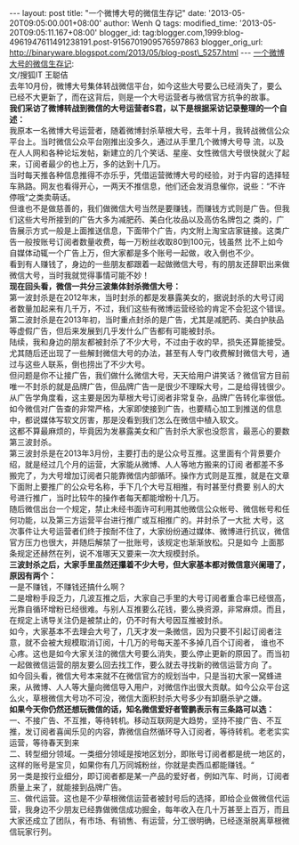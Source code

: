 --- layout: post title: "一个微博大号的微信生存记" date:
'2013-05-20T09:05:00.001+08:00' author: Wenh Q tags: modified\_time:
'2013-05-20T09:05:11.167+08:00' blogger\_id:
tag:blogger.com,1999:blog-4961947611491238191.post-9156701909576597863
blogger\_orig\_url:
http://binaryware.blogspot.com/2013/05/blog-post\_5257.html ---
[一个微博大号的微信生存记](http://www.oschina.net/news/40593/weibo-big-account):
\
文/搜狐IT 王聪佶\
去年10月份，微博大号集体转战微信平台，如今这些大号要么已经消失了，要么已经不大更新了，而在这背后，则是一个大号运营者与微信官方抗争的故事。\
**我们采访了微博转战到微信的大号运营者S君，以下是根据采访记录整理的一个自述：**\
我原本一名微博大号运营者，随着微博封杀草根大号，去年十月，我转战微信公众平台上。当时微信公众平台刚推出没多久，通过从手里几个微博大号导
流，以及在人人网和各种论坛发帖，新建立的几个笑话、星座、女性微信大号很快就火了起来，订阅者最少的也上万，多的达到十几万。\
当时每天推各种信息推得不亦乐乎，凭借运营微博大号的经验，对于内容的选择轻车熟路。网友也看得开心，一两天不推信息，他们还会发消息催你，说些：“不许停哦“之类卖萌话。\
但谁也不是做慈善的，我们做微信大号当然是要赚钱，而赚钱方式则是广告。但我们这些大号所接到的广告大多为减肥药、美白化妆品以及高仿名牌包之
类的，广告展示方式一般是上面推送信息，下面带个广告，内文附上淘宝店家链接。这类广告一般按账号订阅者数量收费，每一万粉丝收取80到100元，钱虽然
比不上如今自媒体动辄一个广告上万，但大家都是多个账号一起做，收入倒也不少。\
看到有人赚钱了，身边的一些朋友都跟着一起做微信大号，有的朋友还辞职出来做微信大号，当时我就觉得事情可能不妙！\
**现在回头看，微信一共分三波集体封杀微信大号：**\
第一波封杀是在2012年末，当时封杀的都是发暴露美女的，据说封杀的大号订阅者数量加起来有几千万，不过，我们这些有微博运营经验的肯定不会犯这个错误。\
第二波封杀是在2013年初，当时重点封杀的是广告，尤其是减肥药、美白护肤品等虚假广告，但后来发展到几乎发什么广告都有可能被封杀。\
陆续，我和身边的朋友都被封杀了不少大号，不过由于收的早，损失还算能接受。尤其随后还出现了一些解封微信大号的办法，甚至有人专门收费解封微信大号，通过与这些人联系，倒也捞出了不少大号。\
但问题是你不让接广告，我们做什么微信大号，天天给用户讲笑话？微信官方目前唯一不封杀的就是品牌广告，但品牌广告一是很少不理睬大号，二是给得钱很少。从广告学角度看，这主要是因为草根大号订阅者非常复杂，品牌广告转化率很低。\
如今微信对广告查的非常严格，大家即使接到广告，也要精心加工到推送的信息中，都说媒体写软文厉害，那是没看到我们怎么在微信中植入软文。\
这都不算最麻烦的，毕竟因为发暴露美女和广告封杀大家也没怨言，最恶心的要数第三波封杀。\
第三波封杀是在2013年3月份，主要打击的是公众号互推。这里面有个背景要介绍，就是经过几个月的运营，大家能从微博、人人等地方搬来的订阅
者都差不多搬完了，为大号增加订阅者只能靠微信内部循环。操作方式则是互推，就是在文章下面附上要推广的公众号名称，手下几个大号互相推，有时甚至付费要
别人的大号进行推广，当时比较牛的操作者每天都能增粉十几万。\
随后微信出台一个规定，禁止未经书面许可利用其他微信公众帐号、微信帐号和任何功能，以及第三方运营平台进行推广或互相推广的。并封杀了一大批
大号，这次事件让大号运营者们终于按耐不住了，大家纷纷通过媒体、微博进行抗议，微信官方压力也很大，并随后解禁了一批账号，该规定也渐渐放松。只是如今
上面那条规定还赫然在列，说不准哪天又要来一次大规模封杀。\
**三波封杀之后，大家手里虽然还攥着不少大号，但大家基本都对微信意兴阑珊了，原因有两个：**\
一是不赚钱，不赚钱还搞什么啊？\
二是增粉手段乏力，几波互推之后，大家自己手里的大号订阅者重合率已经很高，光靠自循环增粉已经很难。与别人互推要么花钱，要么换资源，非常麻烦。而且，在规定上诱导关注仍是被禁止的，仍不时有大号因互推被封杀。\
如今，大家基本不去理会大号了，几天才发一条微信，因为只要不引起订阅者注意，就不会被大规模取消订阅，十几万的号每天差不多掉几百个订阅者，
谁也不心疼。这也是如今大家关注的微信大号要么消失，要么停止更新的原因了。而当初一起做微信运营的朋友要么回去找工作，要么就去寻找新的微信运营方向
了。\
如今回头看，微信大号本来就不在微信官方的规划当中，只是当初大家一窝蜂进来，从微博、人人等大量向微信导入用户，对微信作出很大贡献。如今公众平台这么火，草根微信大号功不可没，微信大面积封杀大号多少有卸磨杀驴之嫌。\
**如果今天你仍然还想玩微信的话，知名微信爱好者管鹏表示有三条路可以选：**\
一、不接广告、不互推，等待转机。移动互联网是大趋势，坚持不接广告、不互推，发订阅者喜闻乐见的内容，靠微信自然循环导入订阅者，等待转机。老老实实运营，等待春天到来\
二、转型细分领域。一类细分领域是按地区划分，即账号订阅者都是统一地区的，这样的账号是宝贝，如果你有几万同城粉丝，你就是卖西瓜都能赚钱。“\
另一类是按行业细分，即订阅者都是某一产品的爱好者，例如汽车、时尚，订阅者质量上来了，就能接到品牌广告。\
三、做代运营。这也是不少草根微信运营者被封号后的选择，即给企业做微信代运营，我身边不少朋友已经靠做微信成功掘金，每年收入在几十万甚至上百万，而且大家还成立了团队，有市场、有销售、有运营，分工很明确，已经逐渐脱离草根微信玩家行列。
